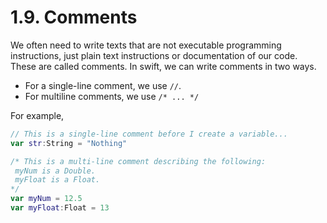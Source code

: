 # 1.9. Comments

We often need to write texts that are not executable programming instructions, just plain text instructions or documentation of our code. These are called comments. In swift, we can write comments in two ways.

* For a single-line comment, we use `//`.
* For multiline comments, we use `/* ... */`

For example,

```swift
// This is a single-line comment before I create a variable...
var str:String = "Nothing"

/* This is a multi-line comment describing the following:
 myNum is a Double.
 myFloat is a Float.
*/
var myNum = 12.5
var myFloat:Float = 13
```

